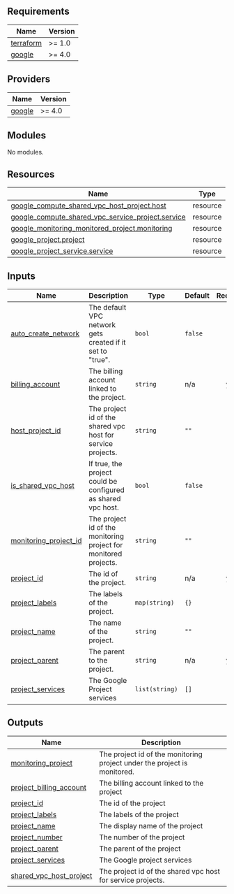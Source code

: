 <!-- BEGIN_TF_DOCS -->
## Requirements

| Name | Version |
|------|---------|
| <a name="requirement_terraform"></a> [terraform](#requirement\_terraform) | >= 1.0 |
| <a name="requirement_google"></a> [google](#requirement\_google) | >= 4.0 |

## Providers

| Name | Version |
|------|---------|
| <a name="provider_google"></a> [google](#provider\_google) | >= 4.0 |

## Modules

No modules.

## Resources

| Name | Type |
|------|------|
| [google_compute_shared_vpc_host_project.host](https://registry.terraform.io/providers/hashicorp/google/latest/docs/resources/compute_shared_vpc_host_project) | resource |
| [google_compute_shared_vpc_service_project.service](https://registry.terraform.io/providers/hashicorp/google/latest/docs/resources/compute_shared_vpc_service_project) | resource |
| [google_monitoring_monitored_project.monitoring](https://registry.terraform.io/providers/hashicorp/google/latest/docs/resources/monitoring_monitored_project) | resource |
| [google_project.project](https://registry.terraform.io/providers/hashicorp/google/latest/docs/resources/project) | resource |
| [google_project_service.service](https://registry.terraform.io/providers/hashicorp/google/latest/docs/resources/project_service) | resource |

## Inputs

| Name | Description | Type | Default | Required |
|------|-------------|------|---------|:--------:|
| <a name="input_auto_create_network"></a> [auto\_create\_network](#input\_auto\_create\_network) | The default VPC network gets created if it set to "true". | `bool` | `false` | no |
| <a name="input_billing_account"></a> [billing\_account](#input\_billing\_account) | The billing account linked to the project. | `string` | n/a | yes |
| <a name="input_host_project_id"></a> [host\_project\_id](#input\_host\_project\_id) | The project id of the shared vpc host for service projects. | `string` | `""` | no |
| <a name="input_is_shared_vpc_host"></a> [is\_shared\_vpc\_host](#input\_is\_shared\_vpc\_host) | If true, the project could be configured as shared vpc host. | `bool` | `false` | no |
| <a name="input_monitoring_project_id"></a> [monitoring\_project\_id](#input\_monitoring\_project\_id) | The project id of the monitoring project for monitored projects. | `string` | `""` | no |
| <a name="input_project_id"></a> [project\_id](#input\_project\_id) | The id of the project. | `string` | n/a | yes |
| <a name="input_project_labels"></a> [project\_labels](#input\_project\_labels) | The labels of the project. | `map(string)` | `{}` | no |
| <a name="input_project_name"></a> [project\_name](#input\_project\_name) | The name of the project. | `string` | `""` | no |
| <a name="input_project_parent"></a> [project\_parent](#input\_project\_parent) | The parent to the project. | `string` | n/a | yes |
| <a name="input_project_services"></a> [project\_services](#input\_project\_services) | The Google Project services | `list(string)` | `[]` | no |

## Outputs

| Name | Description |
|------|-------------|
| <a name="output_monitoring_project"></a> [monitoring\_project](#output\_monitoring\_project) | The project id of the monitoring project under the project is monitored. |
| <a name="output_project_billing_account"></a> [project\_billing\_account](#output\_project\_billing\_account) | The billing account linked to the project |
| <a name="output_project_id"></a> [project\_id](#output\_project\_id) | The id of the project |
| <a name="output_project_labels"></a> [project\_labels](#output\_project\_labels) | The labels of the project |
| <a name="output_project_name"></a> [project\_name](#output\_project\_name) | The display name of the project |
| <a name="output_project_number"></a> [project\_number](#output\_project\_number) | The number of the project |
| <a name="output_project_parent"></a> [project\_parent](#output\_project\_parent) | The parent of the project |
| <a name="output_project_services"></a> [project\_services](#output\_project\_services) | The Google project services |
| <a name="output_shared_vpc_host_project"></a> [shared\_vpc\_host\_project](#output\_shared\_vpc\_host\_project) | The project id of the shared vpc host for service projects. |
<!-- END_TF_DOCS -->
